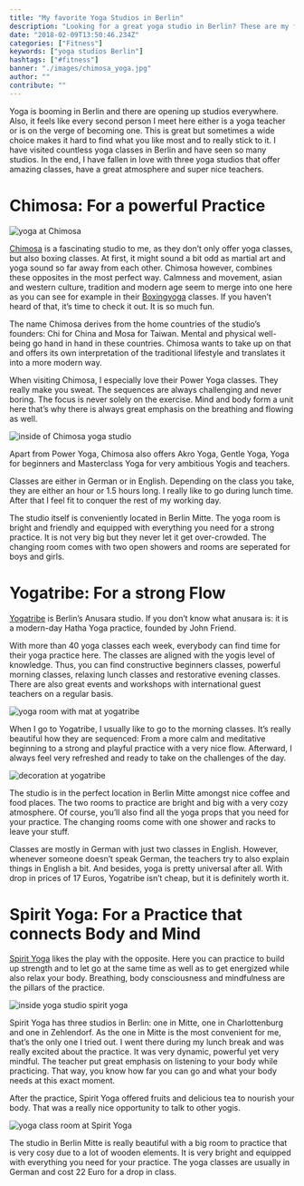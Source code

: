 ```yaml
---
title: "My favorite Yoga Studios in Berlin"
description: "Looking for a great yoga studio in Berlin? These are my favorite yoga studios - great classes, awesome teacher, and relaxing atmosphere."
date: "2018-02-09T13:50:46.234Z"
categories: ["Fitness"]
keywords: ["yoga studios Berlin"]
hashtags: ["#fitness"]
banner: "./images/chimosa_yoga.jpg"
author: ""
contribute: ""
---
```


Yoga is booming in Berlin and there are opening up studios everywhere. Also, it feels like every second person I meet here either is a yoga teacher or is on the verge of becoming one. This is great but sometimes a wide choice makes it hard to find what you like most and to really stick to it. I have visited countless yoga classes in Berlin and have seen so many studios. In the end, I have fallen in love with three yoga studios that offer amazing classes, have a great atmosphere and super nice teachers.

# Chimosa: For a powerful Practice

![yoga at Chimosa](./images/chimosa_yoga.jpg)

[Chimosa](https://www.chimosa.de) is a fascinating studio to me, as they don’t only offer yoga classes, but also boxing classes. At first, it might sound a bit odd as martial art and yoga sound so far away from each other. Chimosa however, combines these opposites in the most perfect way. Calmness and movement, asian and western culture, tradition and modern age seem to merge into one here as you can see for example in their [Boxingyoga](https://www.21moves.com/boxing-yoga-the-new-yoga-trend/) classes. If you haven’t heard of that, it’s time to check it out. It is so much fun.

The name Chimosa derives from the home countries of the studio’s founders: Chi for China and Mosa for Taiwan. Mental and physical well-being go hand in hand in these countries. Chimosa wants to take up on that and offers its own interpretation of the traditional lifestyle and translates it into a more modern way.

When visiting Chimosa, I especially love their Power Yoga classes. They really make you sweat. The sequences are always challenging and never boring. The focus is never solely on the exercise. Mind and body form a unit here that’s why there is always great emphasis on the breathing and flowing as well.

![inside of Chimosa yoga studio](./images/chimosa_indoor.jpg)

Apart from Power Yoga, Chimosa also offers Akro Yoga, Gentle Yoga, Yoga for beginners and Masterclass Yoga for very ambitious Yogis and teachers.

Classes are either in German or in English. Depending on the class you take, they are either an hour or 1.5 hours long. I really like to go during lunch time. After that I feel fit to conquer the rest of my working day.

The studio itself is conveniently located in Berlin Mitte. The yoga room is bright and friendly and equipped with everything you need for a strong practice. It is not very big but they never let it get over-crowded. The changing room comes with two open showers and rooms are seperated for boys and girls.

# Yogatribe: For a strong Flow

[Yogatribe](http://www.yogatribe.de) is Berlin’s Anusara studio. If you don’t know what anusara is: it is a modern-day Hatha Yoga practice, founded by John Friend.

With more than 40 yoga classes each week, everybody can find time for their yoga practice here. The classes are aligned with the yogis level of knowledge. Thus, you can find constructive beginners classes, powerful morning classes, relaxing lunch classes and restorative evening classes. There are also great events and workshops with international guest teachers on a regular basis.

![yoga room with mat at yogatribe](./images/yogatribe_room.jpg)

When I go to Yogatribe, I usually like to go to the morning classes. It’s really beautiful how they are sequenced: From a more calm and meditative beginning to a strong and playful practice with a very nice flow. Afterward, I always feel very refreshed and ready to take on the challenges of the day.

![decoration at yogatribe](./images/yogatribe_deco.jpg)

The studio is in the perfect location in Berlin Mitte amongst nice coffee and food places. The two rooms to practice are bright and big with a very cozy atmosphere. Of course, you’ll also find all the yoga props that you need for your practice. The changing rooms come with one shower and racks to leave your stuff.

Classes are mostly in German with just two classes in English. However, whenever someone doesn’t speak German, the teachers try to also explain things in English a bit. And besides, yoga is pretty universal after all. With drop in prices of 17 Euros, Yogatribe isn’t cheap, but it is definitely worth it.

# Spirit Yoga: For a Practice that connects Body and Mind

[Spirit Yoga](http://spirityoga.de/) likes the play with the opposite. Here you can practice to build up strength and to let go at the same time as well as to get energized while also relax your body. Breathing, body consciousness and mindfulness are the pillars of the practice.

![inside yoga studio spirit yoga](./images/spirityoga.jpg)

Spirit Yoga has three studios in Berlin: one in Mitte, one in Charlottenburg and one in Zehlendorf. As the one in Mitte is the most convenient for me, that’s the only one I tried out. I went there during my lunch break and was really excited about the practice. It was very dynamic, powerful yet very mindful. The teacher put great emphasis on listening to your body while practicing. That way, you know how far you can go and what your body needs at this exact moment.

After the practice, Spirit Yoga offered fruits and delicious tea to nourish your body. That was a really nice opportunity to talk to other yogis.

![yoga class room at Spirit Yoga](./images/spirityoga_room.jpg)

The studio in Berlin Mitte is really beautiful with a big room to practice that is very cosy due to a lot of wooden elements. It is very bright and equipped with everything you need for your practice. The yoga classes are usually in German and cost 22 Euro for a drop in class.


